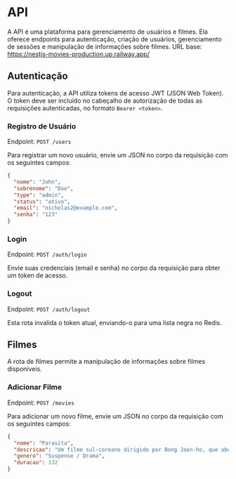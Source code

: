 # API

A API é uma plataforma para gerenciamento de usuários e filmes. Ela oferece endpoints para autenticação, criação de usuários, gerenciamento de sessões e manipulação de informações sobre filmes.
URL base: https://nestjs-movies-production.up.railway.app/
## Autenticação

Para autenticação, a API utiliza tokens de acesso JWT (JSON Web Token). O token deve ser incluído no cabeçalho de autorização de todas as requisições autenticadas, no formato `Bearer <token>`.

### Registro de Usuário

Endpoint: `POST /users`

Para registrar um novo usuário, envie um JSON no corpo da requisição com os seguintes campos:

```json
{
  "nome": "John",
  "sobrenome": "Doe",
  "type": "admin",
  "status": "ativo",
  "email": "nicholas2@example.com",
  "senha": "123"
}
```

### Login

Endpoint: `POST /auth/login`

Envie suas credenciais (email e senha) no corpo da requisição para obter um token de acesso.

### Logout

Endpoint: `POST /auth/logout`

Esta rota invalida o token atual, enviando-o para uma lista negra no Redis.

## Filmes

A rota de filmes permite a manipulação de informações sobre filmes disponíveis.

### Adicionar Filme

Endpoint: `POST /movies`

Para adicionar um novo filme, envie um JSON no corpo da requisição com os seguintes campos:

```json
{
  "nome": "Parasita",
  "descricao": "Um filme sul-coreano dirigido por Bong Joon-ho, que aborda questões de desigualdade social por meio da história de uma família pobre que se infiltra em uma família rica.",
  "genero": "Suspense / Drama",
  "duracao": 132
}
```
